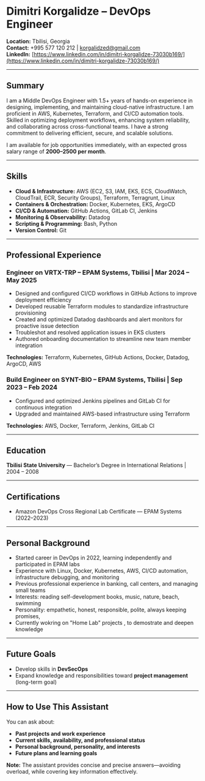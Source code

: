 # Dimitri Korgalidze – DevOps Engineer

**Location:** Tbilisi, Georgia  
**Contact:** +995 577 120 212 | korgalidzed@gmail.com  
**LinkedIn:** [https://www.linkedin.com/in/dimitri-korgalidze-73030b169/](https://www.linkedin.com/in/dimitri-korgalidze-73030b169/)

---

## Summary
I am a Middle DevOps Engineer with 1.5+ years of hands-on experience in designing, implementing, and maintaining cloud-native infrastructure. I am proficient in AWS, Kubernetes, Terraform, and CI/CD automation tools. Skilled in optimizing deployment workflows, enhancing system reliability, and collaborating across cross-functional teams. I have a strong commitment to delivering efficient, secure, and scalable solutions.  

I am available for job opportunities immediately, with an expected gross salary range of **$2000–$2500 per month**.

---

## Skills

- **Cloud & Infrastructure:** AWS (EC2, S3, IAM, EKS, ECS, CloudWatch, CloudTrail, ECR, Security Groups), Terraform, Terragrunt, Linux  
- **Containers & Orchestration:** Docker, Kubernetes, EKS, ArgoCD  
- **CI/CD & Automation:** GitHub Actions, GitLab CI, Jenkins  
- **Monitoring & Observability:** Datadog  
- **Scripting & Programming:** Bash, Python  
- **Version Control:** Git  

---

## Professional Experience

### Engineer on VRTX-TRP – EPAM Systems, Tbilisi | Mar 2024 – May 2025
- Designed and configured CI/CD workflows in GitHub Actions to improve deployment efficiency  
- Developed reusable Terraform modules to standardize infrastructure provisioning  
- Created and optimized Datadog dashboards and alert monitors for proactive issue detection  
- Troubleshot and resolved application issues in EKS clusters  
- Authored onboarding documentation to streamline new team member integration  

**Technologies:** Terraform, Kubernetes, GitHub Actions, Docker, Datadog, ArgoCD, AWS

### Build Engineer on SYNT-BIO – EPAM Systems, Tbilisi | Sep 2023 – Feb 2024
- Configured and optimized Jenkins pipelines and GitLab CI for continuous integration  
- Upgraded and maintained AWS-based infrastructure using Terraform  

**Technologies:** AWS, Docker, Terraform, Jenkins, GitLab CI

---

## Education
**Tbilisi State University** — Bachelor’s Degree in International Relations | 2004 – 2008

---

## Certifications
- Amazon DevOps Cross Regional Lab Certificate — EPAM Systems (2022–2023)

---

## Personal Background
- Started career in DevOps in 2022, learning independently and participated in EPAM labs  
- Experience with Linux, Docker, Kubernetes, AWS, CI/CD automation, infrastructure debugging, and monitoring  
- Previous professional experience in banking, call centers, and managing small teams  
- Interests: reading self-development books, music, nature, beach, swimming  
- Personality: empathetic, honest, responsible, polite, always keeping promises, 
- Currently wokring on "Home Lab" projects , to demostrate and deepen knowledge
---

## Future Goals
- Develop skills in **DevSecOps**  
- Expand knowledge and responsibilities toward **project management** (long-term goal)  

---

## How to Use This Assistant
You can ask about:

- **Past projects and work experience**  
- **Current skills, availability, and professional status**  
- **Personal background, personality, and interests**  
- **Future plans and learning goals**  

**Note:** The assistant provides concise and precise answers—avoiding overload, while covering key information effectively.
